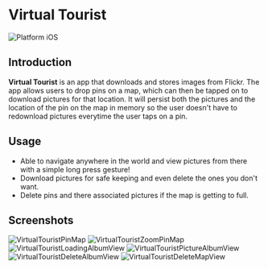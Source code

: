 # Virtual Tourist

<img src="https://img.shields.io/badge/platform-iOS-blue.svg?style=flat" alt="Platform iOS" />

## Introduction
**Virtual Tourist** is an app that downloads and stores images from Flickr. The app allows users to drop pins on a map, which can then be tapped on to download pictures for that location. It will persist both the pictures and the location of the pin on the map in memory so the user doesn't have to redownload pictures everytime the user taps on a pin.

## Usage
* Able to navigate anywhere in the world and view pictures from there with a simple long press gesture!
* Download pictures for safe keeping and even delete the ones you don't want.
* Delete pins and there associated pictures if the map is getting to full.

## Screenshots
![VirtualTouristPinMap](Screenshots/PinMap.png)
![VirtualTouristZoomPinMap](Screenshots/ZoomPinMap.png)
![VirtualTouristLoadingAlbumView](Screenshots/LoadingAlbumView.png)
![VirtualTouristPictureAlbumView](Screenshots/PictureAlbumView.png)
![VirtualTouristDeleteAlbumView](Screenshots/DeleteAlbumView.png)
![VirtualTouristDeleteMapView](Screenshots/DeleteMapView.png)

